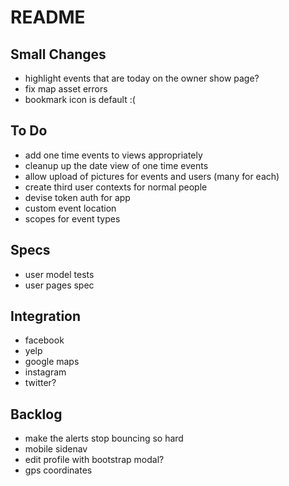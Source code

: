 # README

## Small Changes
* highlight events that are today on the owner show page?
* fix map asset errors
* bookmark icon is default :(

## To Do
* add one time events to views appropriately
* cleanup up the date view of one time events
* allow upload of pictures for events and users (many for each)
* create third user contexts for normal people
* devise token auth for app
* custom event location
* scopes for event types

## Specs
* user model tests
* user pages spec

## Integration
* facebook
* yelp
* google maps
* instagram
* twitter?

## Backlog
* make the alerts stop bouncing so hard
* mobile sidenav
* edit profile with bootstrap modal?
* gps coordinates
